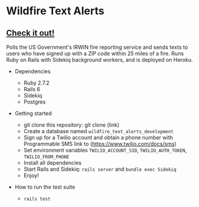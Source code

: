 # Wildfire Text Alerts

## [Check it out!](https://www.firealert.me)

Polls the US Government's IRWIN fire reporting service and sends texts to users who have signed up with a ZIP code within 25 miles of a fire. Runs Ruby on Rails with Sidekiq background workers, and is deployed on Heroku.

* Dependencies
    * Ruby 2.7.2
    * Rails 6
    * Sidekiq
    * Postgres

* Getting started
    * git clone this repository: git clone (link)
    * Create a database named `wildfire_text_alerts_development`
    * Sign up for a Twilio account and obtain a phone number with Programmable SMS link to (https://www.twilio.com/docs/sms)
    * Set environment variables `TWILIO_ACCOUNT_SID`, `TWILIO_AUTH_TOKEN`, `TWILIO_FROM_PHONE`
    * Install all dependencies
    * Start Rails and Sidekiq: `rails server` and `bundle exec Sidekiq`
    * Enjoy!

* How to run the test suite
    * `rails test`